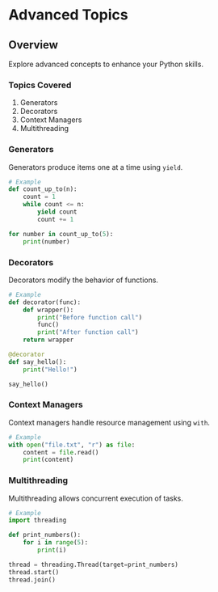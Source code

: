 # Advanced Topics

## Overview
Explore advanced concepts to enhance your Python skills.

### Topics Covered

1. Generators
2. Decorators
3. Context Managers
4. Multithreading

### Generators
Generators produce items one at a time using `yield`.

```python
# Example
def count_up_to(n):
    count = 1
    while count <= n:
        yield count
        count += 1

for number in count_up_to(5):
    print(number)
```

### Decorators
Decorators modify the behavior of functions.

```python
# Example
def decorator(func):
    def wrapper():
        print("Before function call")
        func()
        print("After function call")
    return wrapper

@decorator
def say_hello():
    print("Hello!")

say_hello()
```

### Context Managers
Context managers handle resource management using `with`.

```python
# Example
with open("file.txt", "r") as file:
    content = file.read()
    print(content)
```

### Multithreading
Multithreading allows concurrent execution of tasks.

```python
# Example
import threading

def print_numbers():
    for i in range(5):
        print(i)

thread = threading.Thread(target=print_numbers)
thread.start()
thread.join()
```

